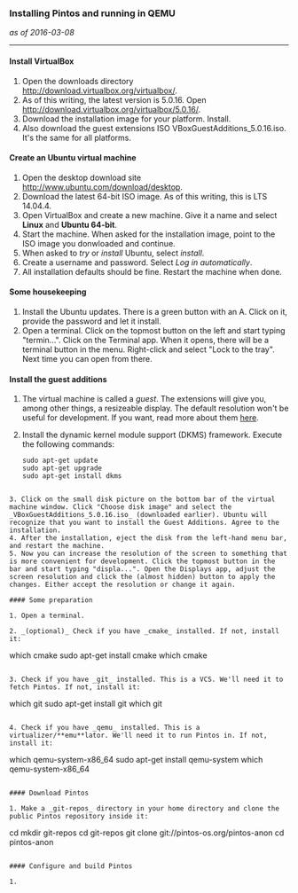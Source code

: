 ### Installing Pintos and running in QEMU

_as of 2016-03-08_

* * *

#### Install VirtualBox

1. Open the downloads directory http://download.virtualbox.org/virtualbox/.
2. As of this writing, the latest version is 5.0.16. Open http://download.virtualbox.org/virtualbox/5.0.16/.
3. Download the installation image for your platform. Install.
4. Also download the guest extensions ISO VBoxGuestAdditions_5.0.16.iso. It's the same for all platforms.

#### Create an Ubuntu virtual machine

1. Open the desktop download site http://www.ubuntu.com/download/desktop.
2. Download the latest 64-bit ISO image. As of this writing, this is LTS 14.04.4.
3. Open VirtualBox and create a new machine. Give it a name and select **Linux** and **Ubuntu 64-bit**.
4. Start the machine. When asked for the installation image, point to the ISO image you donwloaded and continue.
5. When asked to _try_ or _install_ Ubuntu, select _install_.
6. Create a username and password. Select _Log in automatically_.
7. All installation defaults should be fine. Restart the machine when done.

#### Some housekeeping

1. Install the Ubuntu updates. There is a green button with an A. Click on it, provide the password and let it install.
2. Open a terminal. Click on the topmost button on the left and start typing "termin...". Click on the Terminal app. When it opens, there will be a terminal button in the menu. Right-click and select "Lock to the tray". Next time you can open from there.

#### Install the guest additions

1. The virtual machine is called a _guest_. The extensions will give you, among other things, a resizeable display. The default resolution won't be useful for development. If you want, read more about them [here](https://www.virtualbox.org/manual/ch04.html).
2. Install the dynamic kernel module support (DKMS) framework. Execute the following commands:

   ```
   sudo apt-get update
   sudo apt-get upgrade
   sudo apt-get install dkms
  ```

3. Click on the small disk picture on the bottom bar of the virtual machine window. Click "Choose disk image" and select the _VBoxGuestAdditions_5.0.16.iso_ (downloaded earlier). Ubuntu will recognize that you want to install the Guest Additions. Agree to the installation.
4. After the installation, eject the disk from the left-hand menu bar, and restart the machine.
5. Now you can increase the resolution of the screen to something that is more convenient for development. Click the topmost button in the bar and start typing "displa...". Open the Displays app, adjust the screen resolution and click the (almost hidden) button to apply the changes. Either accept the resolution or change it again.

#### Some preparation

1. Open a terminal.

2. _(optional)_ Check if you have _cmake_ installed. If not, install it:

   ```
   which cmake
   sudo apt-get install cmake
   which cmake
   ```

3. Check if you have _git_ installed. This is a VCS. We'll need it to fetch Pintos. If not, install it:
 
   ```
   which git
   sudo apt-get install git
   which git
   ```
   
4. Check if you have _qemu_ installed. This is a virtualizer/**emu**lator. We'll need it to run Pintos in. If not, install it:

   ```
   which qemu-system-x86_64
   sudo apt-get install qemu-system
   which qemu-system-x86_64
   ```
   
#### Download Pintos

1. Make a _git-repos_ directory in your home directory and clone the public Pintos repository inside it:

   ```
   cd
   mkdir git-repos
   cd git-repos
   git clone git://pintos-os.org/pintos-anon
   cd pintos-anon
   ```
   
#### Configure and build Pintos

1. 
